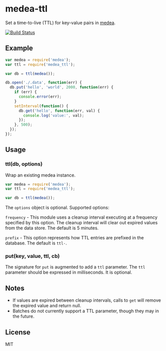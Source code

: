 # medea-ttl

Set a time-to-live (TTL) for key-value pairs in [medea](https://github.com/medea/medea).

[![Build Status](https://api.travis-ci.org/medea/medea-ttl.svg?branch=master)](https://travis-ci.org/medea/medea-ttl)

## Example

```js
var medea = require('medea');
var ttl = require('medea_ttl');

var db = ttl(medea());

db.open('./.data', function(err) {
  db.put('hello', 'world', 2000, function(err) {
    if (err) {
      console.error(err);
    }
    setInterval(function() {
      db.get('hello', function(err, val) {
        console.log('value:', val);
      });
    }, 500);
  });
});
```

## Usage

### ttl(db, options)

Wrap an existing medea instance.


```js
var medea = require('medea');
var ttl = require('medea_ttl');

var db = ttl(medea());
```

The `options` object is optional.  Supported options:

`frequency` - This module uses a cleanup interval executing at a frequency specified by this option.  The cleanup interval will clear out expired values from the data store.  The default is 5 minutes.

`prefix` - This option represents how TTL entries are prefixed in the database.  The default is `ttl-`.

### put(key, value, ttl, cb)

The signature for `put` is augmented to add a `ttl` parameter.  The `ttl` parameter should be expressed in milliseconds.  It is optional.

## Notes

* If values are expired between cleanup intervals, calls to `get` will remove the expired value and return null.
* Batches do not currently support a TTL parameter, though they may in the future.

## License

MIT
